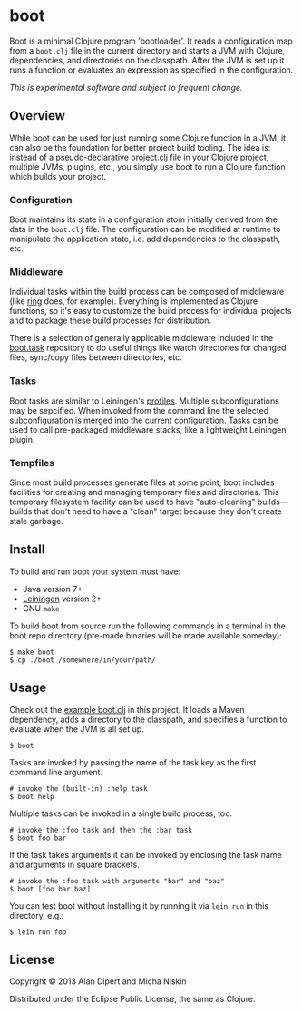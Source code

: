 # boot

Boot is a minimal Clojure program 'bootloader'.  It reads a
configuration map from a `boot.clj` file in the current directory
and starts a JVM with Clojure, dependencies, and directories
on the classpath. After the JVM is set up it runs a function
or evaluates an expression as specified in the configuration.

*This is experimental software and subject to frequent change.*

## Overview

While boot can be used for just running some Clojure function in a
JVM, it can also be the foundation for better project build tooling.
The idea is: instead of a pseudo-declarative project.clj file in
your Clojure project, multiple JVMs, plugins, etc., you simply use
boot to run a Clojure function which builds your project.

### Configuration

Boot maintains its state in a configuration atom initially
derived from the data in the `boot.clj` file. The configuration
can be modified at runtime to manipulate the application state,
i.e. add dependencies to the classpath, etc.

### Middleware

Individual tasks within the build process can be composed of
middleware (like [ring](https://github.com/mmcgrana/ring) does,
for example). Everything is implemented as Clojure functions, so
it's easy to customize the build process for individual projects
and to package these build processes for distribution.

There is a selection of generally applicable middleware included
in the [boot.task](https://github.com/tailrecursion/boot.task)
repository to do useful things like watch directories for
changed files, sync/copy files between directories, etc.

### Tasks

Boot tasks are similar to Leiningen's
[profiles](https://github.com/technomancy/leiningen/blob/master/doc/PROFILES.md).
Multiple subconfigurations may be sepcified. When invoked
from the command line the selected subconfiguration is merged
into the current configuration. Tasks can be used to call
pre-packaged middleware stacks, like a lightweight Leiningen
plugin.

### Tempfiles

Since most build processes generate files at some point, boot
includes facilities for creating and managing temporary files
and directories. This temporary filesystem facility can be used
to have "auto-cleaning" builds&mdash;builds that don't need to have
a "clean" target because they don't create stale garbage.

## Install

To build and run boot your system must have:

* Java version 7+
* [Leiningen](https://github.com/technomancy/leiningen) version 2+
* GNU `make`

To build boot from source run the following commands in a terminal
in the boot repo directory (pre-made binaries will be made available
someday):

    $ make boot
    $ cp ./boot /somewhere/in/your/path/

## Usage

Check out the [example boot.clj](https://github.com/tailrecursion/boot/blob/master/boot.clj)
in this project.  It loads a Maven dependency, adds a directory
to the classpath, and specifies a function to evaluate when the
JVM is all set up.

    $ boot

Tasks are invoked by passing the name of the task key as the
first command line argument.

    # invoke the (built-in) :help task
    $ boot help

Multiple tasks can be invoked in a single build process, too.

    # invoke the :foo task and then the :bar task
    $ boot foo bar

If the task takes arguments it can be invoked by enclosing the
task name and arguments in square brackets.

    # invoke the :foo task with arguments "bar" and "baz"
    $ boot [foo bar baz]

You can test boot without installing it by running it via `lein run`
in this directory, e.g.:

    $ lein run foo

## License

Copyright © 2013 Alan Dipert and Micha Niskin

Distributed under the Eclipse Public License, the same as Clojure.
